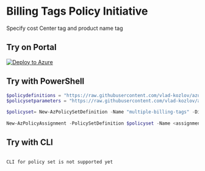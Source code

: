 # Billing Tags Policy Initiative

Specify cost Center tag and product name tag

## Try on Portal

[![Deploy to Azure](http://azuredeploy.net/deploybutton.png)](https://aka.ms/getpolicy)

## Try with PowerShell

````powershell
$policydefinitions = "https://raw.githubusercontent.com/vlad-kozlov/azure-policy/master/samples/PolicyInitiatives/multiple-billing-tags/azurepolicyset.definitions.json"
$policysetparameters = "https://raw.githubusercontent.com/vlad-kozlov/azure-policy/master/samples/PolicyInitiatives/multiple-billing-tags/azurepolicyset.parameters.json"

$policyset= New-AzPolicySetDefinition -Name "multiple-billing-tags" -DisplayName "Billing Tags Policy Initiative" -Description "Specify cost Center tag and product name tag" -PolicyDefinition $policydefinitions -Parameter $policysetparameters 
 
New-AzPolicyAssignment -PolicySetDefinition $policyset -Name <assignmentname> -Scope <scope>  -costCenterValue <required value for Cost Center tag> 
````

## Try with CLI

````

CLI for policy set is not supported yet

````
